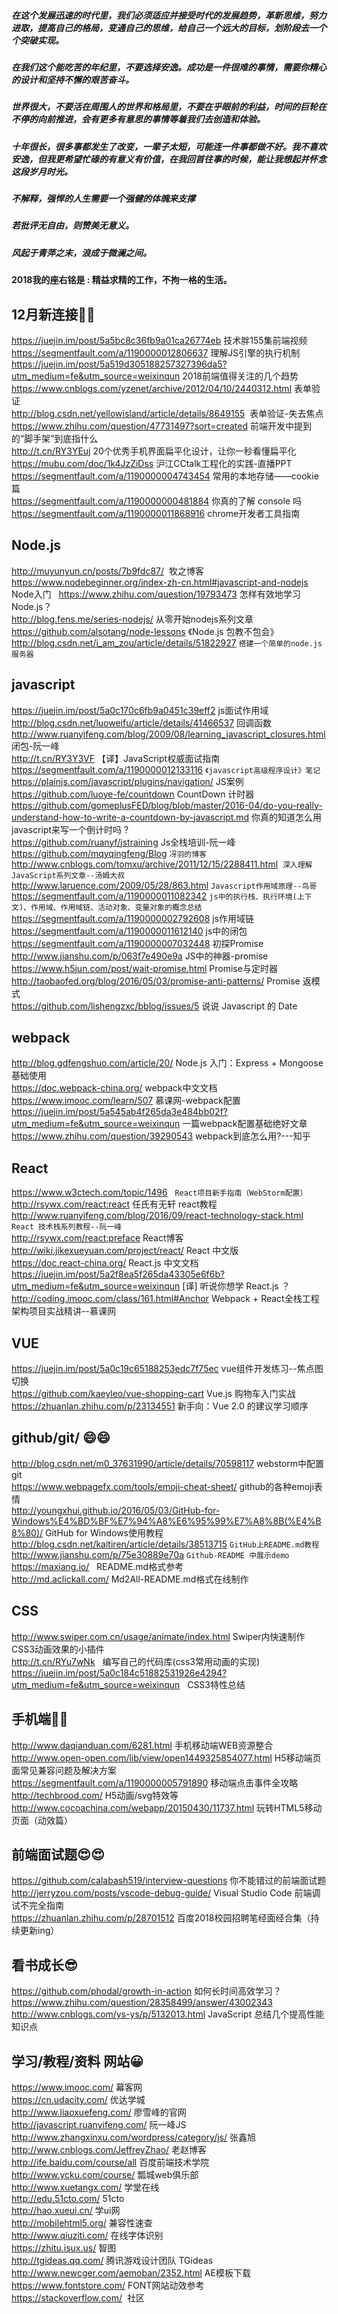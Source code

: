##### 在这个发展迅速的时代里，我们必须适应并接受时代的发展趋势，革新思维，努力进取，提高自己的格局，变通自己的思维，给自己一个远大的目标，划阶段去一个个突破实现。   

##### 在我们这个能吃苦的年纪里，不要选择安逸。成功是一件很难的事情，需要你精心的设计和坚持不懈的艰苦奋斗。    

##### 世界很大，不要活在周围人的世界和格局里，不要在乎眼前的利益，时间的巨轮在不停的向前推进，会有更多有意思的事情等着我们去创造和体验。 

##### 十年很长，很多事都发生了改变，一辈子太短，可能连一件事都做不好。我不喜欢安逸，但我更希望忙碌的有意义有价值，在我回首往事的时候，能让我想起并怀念这段岁月时光。  

##### 不解释，强悍的人生需要一个强健的体魄来支撑  

##### 若批评无自由，则赞美无意义。

##### 风起于青萍之末，浪成于微澜之间。

#### 2018我的座右铭是 : 精益求精的工作，不拘一格的生活。  




## 12月新连接:dancer::dancer:   
https://juejin.im/post/5a5bc8c36fb9a01ca26774eb 技术胖155集前端视频  
https://segmentfault.com/a/1190000012806637  理解JS引擎的执行机制    
https://juejin.im/post/5a519d305188257327396da5?utm_medium=fe&utm_source=weixinqun 2018前端值得关注的几个趋势
https://www.cnblogs.com/yzenet/archive/2012/04/10/2440312.html 表单验证   
http://blog.csdn.net/yellowisland/article/details/8649155  表单验证-失去焦点   
https://www.zhihu.com/question/47731497?sort=created  前端开发中提到的“脚手架”到底指什么   
http://t.cn/RY3YEuj  20个优秀手机界面扁平化设计，让你一秒看懂扁平化     
https://mubu.com/doc/1k4JzZiDss 沪江CCtalk工程化的实践-直播PPT   
https://segmentfault.com/a/1190000004743454 常用的本地存储——cookie篇     
https://segmentfault.com/a/1190000000481884  你真的了解 console 吗  
https://segmentfault.com/a/1190000011868916  chrome开发者工具指南   

## Node.js
http://muyunyun.cn/posts/7b9fdc87/  牧之博客    
https://www.nodebeginner.org/index-zh-cn.html#javascript-and-nodejs  Node入门  
https://www.zhihu.com/question/19793473  怎样有效地学习 Node.js？   
http://blog.fens.me/series-nodejs/    从零开始nodejs系列文章  
https://github.com/alsotang/node-lessons 《Node.js 包教不包会》  
http://blog.csdn.net/i_am_zou/article/details/51822927 `搭建一个简单的node.js服务器`   

## javascript 
https://juejin.im/post/5a0c170c6fb9a0451c39eff2 js面试作用域   
http://blog.csdn.net/luoweifu/article/details/41466537  回调函数   
http://www.ruanyifeng.com/blog/2009/08/learning_javascript_closures.html 闭包-阮一峰   
http://t.cn/RY3Y3VF 【译】JavaScript权威面试指南    
https://segmentfault.com/a/1190000012133116 `《javascript高级程序设计》笔记`    
https://plainjs.com/javascript/plugins/navigation/ JS案例     
https://github.com/luoye-fe/countdown  CountDown 计时器     
https://github.com/gomeplusFED/blog/blob/master/2016-04/do-you-really-understand-how-to-write-a-countdown-by-javascript.md 你真的知道怎么用javascript来写一个倒计时吗 ?       
https://github.com/ruanyf/jstraining  Js全栈培训-阮一峰      
https://github.com/mqyqingfeng/Blog `冴羽的博客`    
http://www.cnblogs.com/tomxu/archive/2011/12/15/2288411.html  `深入理解JavaScript系列文章--汤姆大叔`        
http://www.laruence.com/2009/05/28/863.html  `Javascript作用域原理--鸟哥`    
https://segmentfault.com/a/1190000011082342  `js中的执行栈、执行环境(上下文)、作用域、作用域链、活动对象、变量对象的概念总结`   
https://segmentfault.com/a/1190000002792608  js作用域链   
https://segmentfault.com/a/1190000011612140  js中的闭包   
https://segmentfault.com/a/1190000007032448 初探Promise  
http://www.jianshu.com/p/063f7e490e9a JS中的神器-promise   
https://www.h5jun.com/post/wait-promise.html Promise与定时器   
http://taobaofed.org/blog/2016/05/03/promise-anti-patterns/ Promise 返模式   
https://github.com/lishengzxc/bblog/issues/5  说说 Javascript 的 Date

## webpack
http://blog.gdfengshuo.com/article/20/ Node.js 入门：Express + Mongoose 基础使用  
https://doc.webpack-china.org/ webpack中文文档   
https://www.imooc.com/learn/507  慕课网-webpack配置    
https://juejin.im/post/5a545ab4f265da3e484bb02f?utm_medium=fe&utm_source=weixinqun 一篇webpack配置基础绝好文章   
https://www.zhihu.com/question/39290543  webpack到底怎么用?---知乎 

## React 
https://www.w3ctech.com/topic/1496   `React项目新手指南（WebStorm配置）`   
http://rsywx.com/react:react  任氏有无轩 react教程   
http://www.ruanyifeng.com/blog/2016/09/react-technology-stack.html `React 技术栈系列教程--阮一峰`  
http://rsywx.com/react:preface React博客     
http://wiki.jikexueyuan.com/project/react/ React 中文版   
https://doc.react-china.org/ React.js 中文文档   
https://juejin.im/post/5a2f8ea5f265da43305e6f6b?utm_medium=fe&utm_source=weixinqun  [译] 听说你想学 React.js ？    
http://coding.imooc.com/class/161.html#Anchor Webpack + React全栈工程架构项目实战精讲--慕课网 

## VUE
https://juejin.im/post/5a0c19c65188253edc7f75ec vue组件开发练习--焦点图切换   
https://github.com/kaeyleo/vue-shopping-cart Vue.js 购物车入门实战   
https://zhuanlan.zhihu.com/p/23134551 新手向：Vue 2.0 的建议学习顺序 

## github/git/ :smile::smile:
http://blog.csdn.net/m0_37631990/article/details/70598117  webstorm中配置git    
https://www.webpagefx.com/tools/emoji-cheat-sheet/  github的各种emoji表情   
http://youngxhui.github.io/2016/05/03/GitHub-for-Windows%E4%BD%BF%E7%94%A8%E6%95%99%E7%A8%8B(%E4%B8%80)/  GitHub for Windows使用教程    
http://blog.csdn.net/kaitiren/article/details/38513715  `GitHub上README.md教程`     
http://www.jianshu.com/p/75e30889e70a  `Github-README 中展示demo`    
https://maxiang.io/   README.md格式参考   
http://md.aclickall.com/  Md2All-README.md格式在线制作    

## CSS
http://www.swiper.com.cn/usage/animate/index.html  Swiper内快速制作CSS3动画效果的小插件    
http://t.cn/RYu7wNk   编写自己的代码库(css3常用动画的实现)      
https://juejin.im/post/5a0c184c51882531926e4294?utm_medium=fe&utm_source=weixinqun   CSS3特性总结

## 手机端:raised_hands::raised_hands: 
http://www.daqianduan.com/6281.html  手机移动端WEB资源整合   
http://www.open-open.com/lib/view/open1449325854077.html  H5移动端页面常见兼容问题及解决方案   
https://segmentfault.com/a/1190000005791890  移动端点击事件全攻略   
http://techbrood.com/  H5动画/svg特效等   
http://www.cocoachina.com/webapp/20150430/11737.html 玩转HTML5移动页面（动效篇）   

## 前端面试题:heart_eyes::heart_eyes:
https://github.com/calabash519/interview-questions  你不能错过的前端面试题    
http://jerryzou.com/posts/vscode-debug-guide/  Visual Studio Code 前端调试不完全指南  
https://zhuanlan.zhihu.com/p/28701512 百度2018校园招聘笔经面经合集（持续更新ing）   

## 看书成长:sunglasses:
https://github.com/phodal/growth-in-action 如何长时间高效学习？  
https://www.zhihu.com/question/28358499/answer/43002343   
http://www.cnblogs.com/ys-ys/p/5132013.html JavaScript 总结几个提高性能知识点   

## 学习/教程/资料 网站:grinning:
https://www.imooc.com/  幕客网   
https://cn.udacity.com/  优达学城      
http://www.liaoxuefeng.com/    廖雪峰的官网  
http://javascript.ruanyifeng.com/ 阮一峰JS    
http://www.zhangxinxu.com/wordpress/category/js/ 张鑫旭   
http://www.cnblogs.com/JeffreyZhao/   老赵博客    
http://ife.baidu.com/course/all  百度前端技术学院   
http://www.ycku.com/course/ 瓢城web俱乐部   
http://www.xuetangx.com/ 学堂在线   
http://edu.51cto.com/    51cto   
http://hao.xueui.cn/    学ui网   
http://mobilehtml5.org/ 兼容性速查   
http://www.qiuziti.com/  在线字体识别  
https://zhitu.isux.us/  智图   
http://tgideas.qq.com/     腾讯游戏设计团队 TGideas   
http://www.newcger.com/aemoban/2352.html AE模板下载    
https://www.fontstore.com/  FONT网站动效参考    
https://stackoverflow.com/  社区
